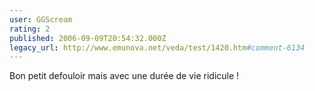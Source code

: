 ```yaml
---
user: GGScream
rating: 2
published: 2006-09-09T20:54:32.000Z
legacy_url: http://www.emunova.net/veda/test/1420.htm#comment-6134
---
```

Bon petit defouloir mais avec une durée de vie ridicule !